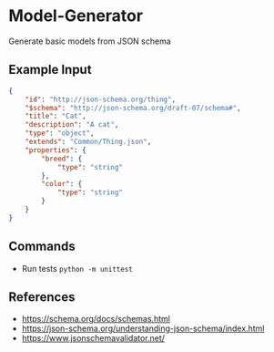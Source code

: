 # Model-Generator


Generate basic models from JSON schema


## Example Input
```JSON
{
    "id": "http://json-schema.org/thing",
    "$schema": "http://json-schema.org/draft-07/schema#",
    "title": "Cat",
    "description": "A cat",
    "type": "object",
    "extends": "Common/Thing.json",
    "properties": {
        "breed": {
            "type": "string"
        },
        "color": {
            "type": "string"
        }
    }
}
```


## Commands
* Run tests ```python -m unittest```


## References
* https://schema.org/docs/schemas.html
* https://json-schema.org/understanding-json-schema/index.html
* https://www.jsonschemavalidator.net/

